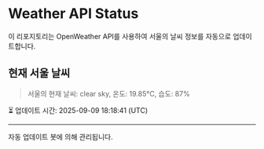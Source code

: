 
# Weather API Status

이 리포지토리는 OpenWeather API를 사용하여 서울의 날씨 정보를 자동으로 업데이트합니다.

## 현재 서울 날씨
> 서울의 현재 날씨: clear sky, 온도: 19.85°C, 습도: 87%

⏳ 업데이트 시간: 2025-09-09 18:18:41 (UTC)

---
자동 업데이트 봇에 의해 관리됩니다.
